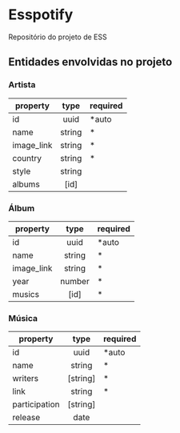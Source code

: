 # Esspotify
Repositório do projeto de ESS


## Entidades envolvidas no projeto

### Artista

| property   |  type  | required |
|------------|:------:|----------|
| id         |  uuid  | *auto    |
| name       | string | *        |
| image_link | string | *        |
| country    | string | *        |
| style      | string |          |
| albums     | [id]   |          |

### Álbum

| property   |  type  | required |
|------------|:------:|----------|
| id         |  uuid  | *auto    |
| name       | string | *        |
| image_link | string | *        |
| year       | number | *        |
| musics     |  [id]  | *        |

### Música

| **property**   | **type** | **required** |
|----------------|:--------:|--------------|
| id             | uuid     | *auto        |
| name           | string   | *            |
| writers        | [string] | *            |
| link           | string   | *            |
| participation | [string] |              |
| release        | date     |              |
